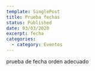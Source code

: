 ```yaml
---
template: SinglePost
title: Prueba fechas
status: Published
date: 03/03/2020
excerpt: fecha
categories:
  - category: Eventos
---
```

prueba de fecha orden adecuado
